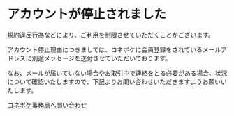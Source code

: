 # アカウントが停止されました

規約違反行為などにより、ご利用を制限させていただくことがございます。

アカウント停止理由につきましては、コネポケに会員登録をされているメールアドレスに別途メッセージを送付させていただいております。

なお、メールが届いていない場合やお取引中で連絡をとる必要がある場合、状況について確認いたしますので、下記よりお問い合わせいただきますようお願いいたします。

[コネポケ事務局へ問い合わせ](mailto:support@conepoke.com)
